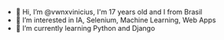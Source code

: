 - 👋 Hi, I’m @vwnxvinicius, I'm 17 years old and I from Brasil
- 👀 I’m interested in IA, Selenium, Machine Learning, Web Apps
- 🌱 I’m currently learning Python and Django


<!---
vwnxvinicius/vwnxvinicius is a ✨ special ✨ repository because its `README.md` (this file) appears on your GitHub profile.
You can click the Preview link to take a look at your changes.
--->
